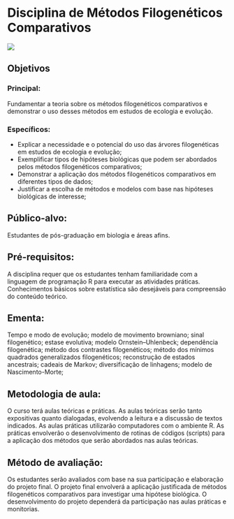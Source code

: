 # Disciplina de Métodos Filogenéticos Comparativos

![](https://github.com/eknery/disciplina_MFC/auxiliar/logo.png)

## Objetivos 
### Principal: 
Fundamentar a teoria sobre os métodos filogenéticos comparativos e demonstrar o uso desses métodos em estudos de ecologia e evolução. 

### Específicos:
 - Explicar a necessidade e o potencial do uso das árvores filogenéticas em estudos de ecologia e evolução; 
 - Exemplificar tipos de hipóteses biológicas que podem ser abordados pelos métodos filogenéticos comparativos;
 - Demonstrar a aplicação dos métodos filogenéticos comparativos em diferentes tipos de dados;
 - Justificar a escolha de métodos e modelos com base nas hipóteses biológicas de interesse;

## Público-alvo: 
Estudantes de pós-graduação em biologia e áreas afins.

## Pré-requisitos: 
A disciplina requer que os estudantes tenham familiaridade com a linguagem de programação R para executar as atividades práticas. Conhecimentos básicos sobre estatística são desejáveis para compreensão do conteúdo teórico.

## Ementa:
Tempo e modo de evolução; modelo de movimento browniano; sinal filogenético; estase evolutiva; modelo Ornstein–Uhlenbeck; dependência filogenética; método dos contrastes filogenéticos;  método dos mínimos quadrados generalizados filogenéticos; reconstrução de estados ancestrais; cadeais de Markov; diversificação de linhagens; modelo de Nascimento-Morte;

## Metodologia de aula: 
O curso terá aulas teóricas e práticas. As aulas teóricas serão tanto expositivas quanto dialogadas, evolvendo a leitura e a discussão de textos indicados. As aulas práticas utilizarão computadores com o ambiente R. As práticas envolverão o desenvolvimento de rotinas de códigos (scripts) para a aplicação dos métodos que serão abordados nas aulas teóricas.

## Método de avaliação: 
Os estudantes serão avaliados com base na sua participação e elaboração do projeto final. O projeto final envolverá a aplicação justificada de métodos filogenéticos comparativos para investigar uma hipótese biológica. O desenvolvimento do projeto dependerá da participação nas aulas práticas e monitorias. 
